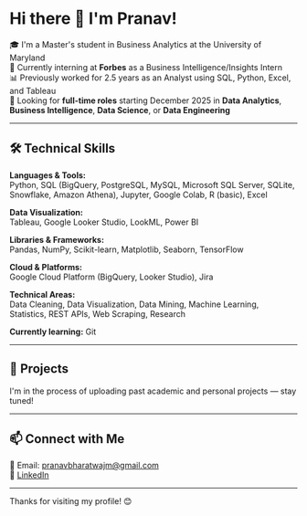 # Hi there 👋 I'm Pranav!

🎓 I'm a Master's student in Business Analytics at the University of Maryland  
💼 Currently interning at **Forbes** as a Business Intelligence/Insights Intern  
📊 Previously worked for 2.5 years as an Analyst using SQL, Python, Excel, and Tableau  
📌 Looking for **full-time roles** starting December 2025 in **Data Analytics**, **Business Intelligence**, **Data Science**, or **Data Engineering**

---

## 🛠️ Technical Skills

**Languages & Tools:**  
Python, SQL (BigQuery, PostgreSQL, MySQL, Microsoft SQL Server, SQLite, Snowflake, Amazon Athena), Jupyter, Google Colab, R (basic), Excel  

**Data Visualization:**  
Tableau, Google Looker Studio, LookML, Power BI  

**Libraries & Frameworks:**  
Pandas, NumPy, Scikit-learn, Matplotlib, Seaborn, TensorFlow  

**Cloud & Platforms:**  
Google Cloud Platform (BigQuery, Looker Studio), Jira  

**Technical Areas:**  
Data Cleaning, Data Visualization, Data Mining, Machine Learning, Statistics, REST APIs, Web Scraping, Research

**Currently learning:** Git

---

## 🚀 Projects

I'm in the process of uploading past academic and personal projects — stay tuned!

---

## 📫 Connect with Me

📧 Email: pranavbharatwajm@gmail.com  
💼 [LinkedIn](https://www.linkedin.com/in/pranav-bharatwaj-m/)

---

Thanks for visiting my profile! 😊

